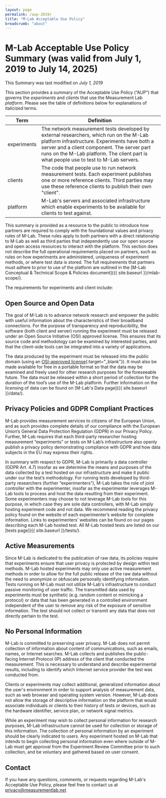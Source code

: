 ```yaml
---
layout: page
permalink: /aup-2019/
title: "M-Lab Acceptable Use Policy"
breadcrumb: "about"
---
```


# M-Lab Acceptable Use Policy Summary (was valid from July 1, 2019 to July 14, 2025)

This Summary was last modified on _July 1, 2019_

This section provides a summary of the Acceptable Use Policy (“AUP”) that governs the _experiments_ and _clients_ that use the Measurement Lab _platform_. Please see the table of definitions below for explanations of italicized terms.

<div class="table-responsive" markdown="1">

| Term       | Definition                    |
| ---------- | ----------------------------- |
| experiments | The network measurement tests developed by external researchers, which run on the M-Lab platform infrastructure. Experiments have both a server and a client component. The server part runs on the M-Lab platform. The client part is what people use to test to M-Lab servers. |
| clients | The code that people use to run network measurement tests. Each experiment publishes one or more reference clients. Third parties may use these reference clients to publish their own "client". |
| platform | M-Lab's servers and associated infrastructure which enable experiments to be available for clients to test against. |

</div>

This summary is provided as a resource to the public to introduce how partners are required to comply with the foundational values and privacy rules of M-Lab. These rules apply to both partners with a direct relationship to M-Lab as well as third parties that independently use our open source and open access resources to interact with the platform. This section does not describe the full operational requirements placed on partners, such as rules on how experiments are administered, uniqueness of experiment methods, or where test data is stored. The full requirements that partners must adhere to prior to use of the platform are outlined in the [M-Lab Conceptual & Technical Scope & Policies document]({{ site.baseurl }}/mlab-scope/).

The requirements for experiments and client include:

## Open Source and Open Data

The goal of M-Lab is to advance network research and empower the public with useful information about the characteristics of their broadband connections. For the purpose of transparency and reproducibility, the software (both client and server) running the experiment must be released under an Open Source Initiative (OSI) approved license. This ensures that its source code and methodology can be examined by interested parties, and that the client-side tools can be integrated into a variety of applications.

The data produced by the experiment must be released into the public domain (using an [OSI-approved license](https://opensource.org/licenses){:target="_blank"}). It must also be made available for free in a portable format so that the data may be examined and freely used for other research purposes for the foreseeable future. The data must be released within a short period of collection for the duration of the tool’s use of the M-Lab platform. Further information on the licensing of data can be found on [M-Lab's Data page]({{ site.baseurl }}/data/).

## Privacy Policies and GDPR Compliant Practices
M-Lab provides measurement services to citizens of the European Union, and as such provides complete details of our compliance with the European Union’s General Data Protection Regulation (GDPR) in our Privacy Policy. Further, M-Lab requires that each third-party researcher hosting measurement “experiments” or tests on M-Lab’s infrastructure also openly publish a privacy policy demonstrating compliance with GDPR and how data subjects in the EU may express their rights.

In summary with respect to GDPR, M-Lab is primarily a data controller (GDPR Art. 4.7) insofar as we determine the means and purposes of the data collected by a test hosted on our infrastructure and make it public under our the test’s methodology. For running tests developed by third-party researchers (further “experimenters”), M-Lab takes the role of joint controller with the experimenter, insofar as the experimenter leverages M-Lab tools to process and host the data resulting from their experiment. Some experimenters may choose to not leverage M-Lab tools for this purpose, in which case they are sole data controllers, with M-Lab simply hosting experiment code and not data. We recommend reading the privacy policy found on the website of each experimenter’s website for complete information. Links to experimenters’ websites can be found on our pages describing each M-Lab hosted test. All M-Lab hosted tests are listed on our [tests page]({{ site.baseurl }}/tests/).

## Active Measurements

Since M-Lab is dedicated to the publication of raw data, its policies require that experiments ensure that user privacy is protected by design within test methods. M-Lab hosted experiments may only use active measurement methods in order to allow for the full public release of the raw data without the need to anonymize or obfuscate personally identifying information. Tests running on M-Lab must not utilize M-Lab's infrastructure to conduct passive monitoring of user traffic. The transmitted data used by experiments must be synthetic (e.g. random content or mimicking a protocol) or data that has been generated in a controlled environment independent of the user to remove any risk of the exposure of sensitive information. The test should not collect or transmit any data that does not directly pertain to the test.

## No Personal Information

M-Lab is committed to preserving user privacy. M-Lab does not permit collection of information about content of communications, such as emails, names, or Internet searches. M-Lab collects and publishes the public-facing Internet Protocol (IP) address of the client that conducted the measurement. This is necessary to understand and describe experimental results, including to identify which Internet service provider the test was conducted from.

Clients or experiments may collect additional, generalized information about the user's environment in order to support analysis of measurement data, such as web browser and operating system version. However, M-Lab does not allow the storage of descriptive information on the platform that would associate individuals or clients to their history of tests or devices, such as the hardware identifier, service plan, or network signal metrics.

While an experiment may wish to collect personal information for research purposes, M-Lab infrastructure cannot be used for collection or storage of this information. The collection of personal information by an experiment should be clearly indicated to users. Any experiment hosted on M-Lab that intends to begin collecting personal information even where outside of M-Lab must get approval from the Experiment Review Committee prior to such collection, and be voluntary and gathered based on user consent.

## Contact

If you have any questions, comments, or requests regarding M-Lab's Acceptable Use Policy, please feel free to contact us at [privacy@measurementlab.net](mailto:privacy@measurementlab.net)
